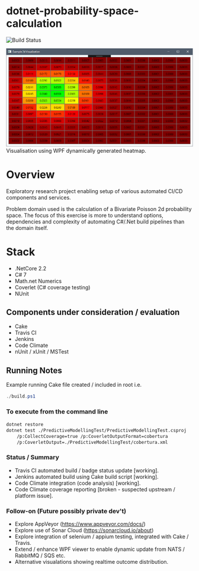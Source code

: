 # dotnet-probability-space-calculation

![Build Status](https://travis-ci.com/saboyle/dotnet-probability-space-calculation.svg?branch=master)

![Example](./images/sample2dheatmap.png)
Visualisation using WPF dynamically generated heatmap.

# Overview

Exploratory research project enabling setup of various automated CI/CD components and services.

Problem domain used is the calculation of a Bivariate Poisson 2d probability space.  The focus of this exercise is more to understand options, 
dependencies and complexity of automating C#/.Net build pipelines than the domain itself.

# Stack
* .NetCore 2.2
* C# 7
* Math.net Numerics
* Coverlet (C# coverage testing)
* NUnit

## Components under consideration / evaluation
* Cake
* Travis CI
* Jenkins
* Code Climate
* nUnit / xUnit / MSTest
 
## Running Notes
Example running Cake file created / included in root i.e.
``` powershell
./build.ps1
```
### To execute from the command line
```
dotnet restore
dotnet test ./PredictiveModellingTest/PredictiveModellingTest.csproj 
    /p:CollectCoverage=true /p:CoverletOutputFormat=cobertura 
	/p:CoverletOutput=./PredictiveModellingTest/cobertura.xml
```

### Status / Summary
* Travis CI automated build / badge status update [working].
* Jenkins automated build using Cake build script [working].
* Code Climate integration (code analysis) [working].
* Code Climate coverage reporting [broken - suspected upstream / platform issue].

### Follow-on (Future possibly private dev't) 
* Explore AppVeyor (https://www.appveyor.com/docs/)
* Explore use of Sonar Cloud (https://sonarcloud.io/about)
* Explore integration of selenium / appium testing, integrated with Cake / Travis.
* Extend / enhance WPF viewer to enable dynamic update from NATS / RabbitMQ / SQS etc.
* Alternative visualations showing realtime outcome distribution.

